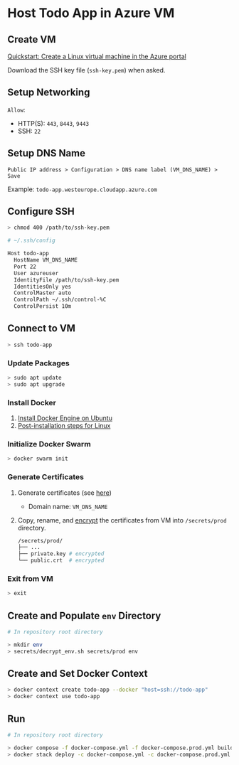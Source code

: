 # Host Todo App in Azure VM

## Create VM

[Quickstart: Create a Linux virtual machine in the Azure portal](https://docs.microsoft.com/en-us/azure/virtual-machines/linux/quick-create-portal)

Download the SSH key file (`ssh-key.pem`) when asked.

## Setup Networking

`Allow`:

- HTTP(S): `443`, `8443`, `9443`
- SSH: `22`

## Setup DNS Name

```text
Public IP address > Configuration > DNS name label (VM_DNS_NAME) > Save
```

Example: `todo-app.westeurope.cloudapp.azure.com`

## Configure SSH

```bash
> chmod 400 /path/to/ssh-key.pem
```

```bash
# ~/.ssh/config

Host todo-app
  HostName VM_DNS_NAME
  Port 22
  User azureuser
  IdentityFile /path/to/ssh-key.pem
  IdentitiesOnly yes
  ControlMaster auto
  ControlPath ~/.ssh/control-%C
  ControlPersist 10m
```

## Connect to VM

```bash
> ssh todo-app
```

### Update Packages

```bash
> sudo apt update
> sudo apt upgrade
```

### Install Docker

1. [Install Docker Engine on Ubuntu](https://docs.docker.com/engine/install/ubuntu/)
2. [Post-installation steps for Linux](https://docs.docker.com/engine/install/linux-postinstall/)

### Initialize Docker Swarm

```bash
> docker swarm init
```

### Generate Certificates

1. Generate certificates (see [here](certificates.md))

   - Domain name: `VM_DNS_NAME`

2. Copy, rename, and [encrypt](../secrets/) the certificates from VM into `/secrets/prod` directory.
   ```bash
   /secrets/prod/
   ├── ...
   ├── private.key # encrypted
   └── public.crt  # encrypted
   ```

### Exit from VM

```bash
> exit
```

## Create and Populate `env` Directory

```bash
# In repository root directory

> mkdir env
> secrets/decrypt_env.sh secrets/prod env
```

## Create and Set Docker Context

```bash
> docker context create todo-app --docker "host=ssh://todo-app"
> docker context use todo-app
```

## Run

```bash
# In repository root directory

> docker compose -f docker-compose.yml -f docker-compose.prod.yml build
> docker stack deploy -c docker-compose.yml -c docker-compose.prod.yml todo-app
```
